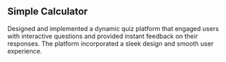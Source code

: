 ## Simple Calculator
Designed and implemented a dynamic quiz platform that engaged users with interactive questions and provided instant feedback on their responses. The platform incorporated a sleek design and smooth user experience.
